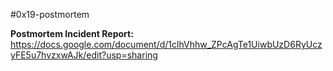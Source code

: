 #0x19-postmortem

**Postmortem Incident Report:** https://docs.google.com/document/d/1clhVhhw_ZPcAgTe1UiwbUzD6RyUczyFE5u7hvzxwAJk/edit?usp=sharing

